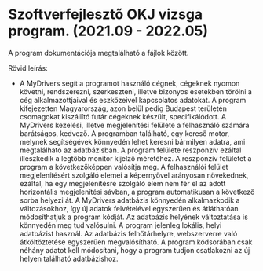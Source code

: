 # Szoftverfejlesztő OKJ vizsga program. (2021.09 - 2022.05)
A program dokumentációja megtalálható a fájlok között.

Rövid leírás:
  * A MyDrivers segít a programot használó cégnek, cégeknek nyomon követni,
    rendszerezni, szerkeszteni, illetve bizonyos esetekben törölni a cég alkalmazottjaival és
    eszközeivel kapcsolatos adatokat. A program kifejezetten Magyarország, azon belül pedig
    Budapest területén csomagokat kiszállító futár cégeknek készült, specifikálódott. A
    MyDrivers kezelési, illetve megjelenítési felülete a felhasználó számára barátságos,
    kedvező. A programban található, egy kereső motor, melynek segítségévek könnyedén lehet
    keresni bármilyen adatra, ami megtalálható az adatbázisban. A program felülete reszponzív
    ezáltal illeszkedik a legtöbb monitor kijelző méretéhez. A reszponzív felületet a program a
    következőképpen valósítja meg. A felhasználói felület megjelenítésért szolgáló elemei a
    képernyővel arányosan növekednek, ezáltal, ha egy megjelenítésre szolgáló elem nem fér el
    az adott horizontális megjelenítési sávban, a program automatikusan a következő sorba
    helyezi át. A MyDrivers adatbázis könnyedén alkalmazkodik a változásokhoz, így új adatok
    felvételével egyszerűen és átláthatóan módosíthatjuk a program kódját. Az adatbázis
    helyének változtatása is könnyedén meg tud valósulni. A program jelenleg lokális, helyi
    adatbázist használ. Az adatbázis felhőtárhelyre, webszerverre való átköltöztetése egyszerűen
    megvalósítható. A program kódsorában csak néhány adatot kell módosítani, hogy a program
    tudjon csatlakozni az új helyen található adatbázishoz.
